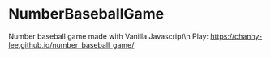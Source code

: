# NumberBaseballGame
Number baseball game made with Vanilla Javascript\n
Play: https://chanhy-lee.github.io/number_baseball_game/

